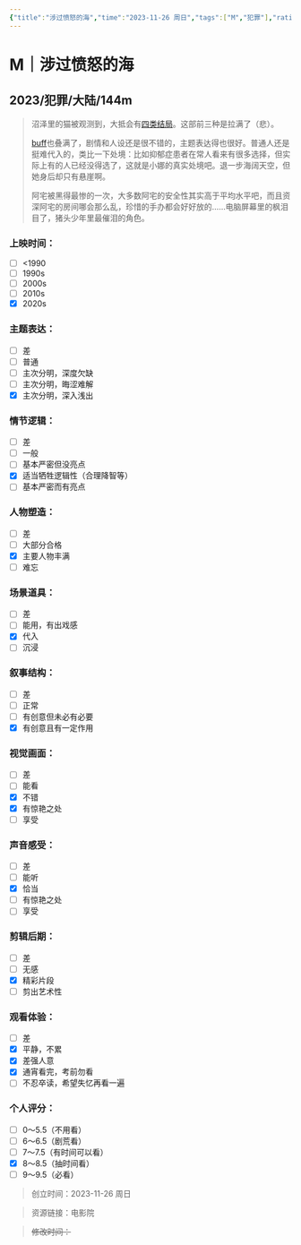 ```yaml
---
{"title":"涉过愤怒的海","time":"2023-11-26 周日","tags":["M","犯罪"],"rating":"8.5","dg-publish":true,"permalink":"/300 评价/M/新近看过/涉过愤怒的海/","dgPassFrontmatter":true,"created":"2024-01-25T18:45:04.000+08:00","updated":"2024-01-25T18:45:04.000+08:00"}
---
```



# M｜涉过愤怒的海
## 2023/犯罪/大陆/144m
>沼泽里的猫被观测到，大抵会有[四类结局](人陷入沼泽；猫伤人；猫死；猫得救。 "四类结局")。这部前三种是拉满了（悲）。
>
>[buff](：留学生，coser，多人，自残，单亲家庭，原生家庭…… "buff")也叠满了，剧情和人设还是很不错的，主题表达得也很好。普通人还是挺难代入的，类比一下处境：比如抑郁症患者在常人看来有很多选择，但实际上有的人已经没得选了，这就是小娜的真实处境吧。退一步海阔天空，但她身后却只有悬崖啊。
>
>阿宅被黑得最惨的一次，大多数阿宅的安全性其实高于平均水平吧，而且资深阿宅的房间哪会那么乱，珍惜的手办都会好好放的……电脑屏幕里的枫泪目了，猪头少年里最催泪的角色。
### 上映时间：
- [ ] <1990
- [ ] 1990s
- [ ] 2000s
- [ ] 2010s
- [x] 2020s
### 主题表达：
- [ ] 差
- [ ] 普通
- [ ] 主次分明，深度欠缺
- [ ] 主次分明，晦涩难解
- [x] 主次分明，深入浅出
### 情节逻辑：
- [ ] 差
- [ ] 一般
- [ ] 基本严密但没亮点
- [x] 适当牺牲逻辑性（合理降智等）
- [ ] 基本严密而有亮点
### 人物塑造：
- [ ] 差
- [ ] 大部分合格
- [x] 主要人物丰满
- [ ] 难忘
### 场景道具：
- [ ] 差
- [ ] 能用，有出戏感
- [x] 代入
- [ ] 沉浸
### 叙事结构：
- [ ] 差
- [ ] 正常
- [ ] 有创意但未必有必要
- [x] 有创意且有一定作用
### 视觉画面：
- [ ] 差
- [ ] 能看
- [x] 不错
- [x] 有惊艳之处
- [ ] 享受
### 声音感受：
- [ ] 差
- [ ] 能听
- [x] 恰当
- [ ] 有惊艳之处
- [ ] 享受
### 剪辑后期：
- [ ] 差
- [ ] 无感
- [x] 精彩片段
- [ ] 剪出艺术性
### 观看体验：
- [ ] 差
- [x] 平静，不累
- [x] 差强人意
- [x] 通宵看完，考前勿看
- [ ] 不忍卒读，希望失忆再看一遍
### 个人评分：
- [ ] 0～5.5（不用看）
- [ ] 6～6.5（剧荒看）
- [ ] 7～7.5（有时间可以看）
- [x] 8～8.5（抽时间看）
- [ ] 9～9.5（必看）

>创立时间：2023-11-26 周日

>资源链接：电影院

>~~修改时间：~~



